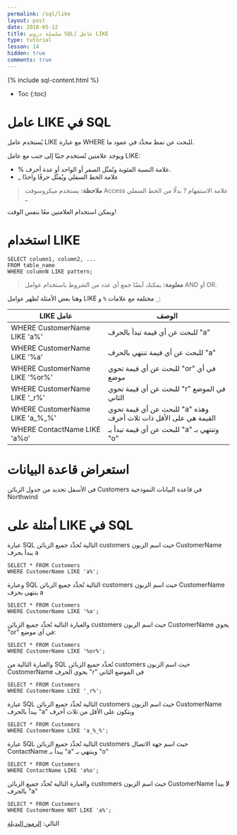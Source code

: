 ```yaml
---
permalink: /sql/like
layout: post
date: 2018-05-12
title: سلسلة دروس SQL| عامل LIKE
type: tutorial
lesson: 14
hidden: true
comments: true
---
```


{% include sql-content.html %}

* Toc
{:toc}

<style>

table {
  direction: ltr;
}
</style>

# عامل LIKE في SQL

يُستخدم عامل LIKE مع عبارة WHERE للبحث عن نمط محدَّد في عمود ما.

ويوجد علامتين تُستخدم جنبًا إلى جنب مع عامل LIKE:

* % علامة النسبة المئوية وتُمثّل الصفر أو الواحد أو عدة أحرف.
* _ علامة الخط السفلي ويُمثّل حرفًا واحدًا

> **ملاحظة:** يستخدم ميكروسوفت Access علامة الاستفهام ? بدلًا من الخط السفلي _

ويمكن استخدام العلامتين معًا بنفس الوقت!


# استخدام LIKE

	SELECT column1, column2, ...
	FROM table_name
	WHERE columnN LIKE pattern;

> **معلومة:** يمكنك أيضًا جمع أي عدد من الشروط باستخدام عوامل AND أو OR.

وهنا بعض الأمثلة تُظهر عوامل LIKE مختلفة مع علامات `%` و `_`:



| LIKE عامل	|الوصف
|--------------|-----------
|  WHERE CustomerName LIKE 'a%'  |  للبحث عن أي قيمة تبدأ بالحرف "a"
|WHERE CustomerName LIKE '%a'	| للبحث عن أي قيمة تنتهي بالحرف "a"
|WHERE CustomerName LIKE '%or%'	| للبحث عن أي قيمة تحوي "or" في أي موضع
|WHERE CustomerName LIKE '_r%'	| للبحث عن أي قيمة تحوي "r" في الموضع الثاني
|WHERE CustomerName LIKE 'a_%_%'	| للبحث عن أي قيمة تحوي "a" وهذه القيمة هي على الأقل ذات ثلاث أحرف
|WHERE ContactName LIKE 'a%o'	| للبحث عن أي قيمة تبدأ بـ "a" وتنتهي بـ "o"





# استعراض قاعدة البيانات


في الأسفل تحديد من جدول الزبائن Customers في قاعدة البيانات النموذجية Northwind

<amp-img height="250" width="600" src="/assets/customers.png" alt="دروس SQL"></amp-img>


<amp-ad width="100vw" height="320"
     type="adsense"
     data-ad-client="ca-pub-4752855256699204"
     data-ad-slot="3888202602"
     data-auto-format="rspv"
     data-full-width="">
  <div overflow=""></div>
</amp-ad>

# أمثلة على LIKE في SQL 

عبارة SQL التالية تُحدِّد جميع الزبائن customers حيث اسم الزبون CustomerName يبدأ بحرف a

	SELECT * FROM Customers
	WHERE CustomerName LIKE 'a%';

وعبارة SQL التالية تُحدِّد جميع الزبائن customers حيث اسم الزبون CustomerName ينتهي بحرف a

	SELECT * FROM Customers
	WHERE CustomerName LIKE '%a';

والعبارة التالية تُحدِّد جميع الزبائن customers حيث اسم الزبون CustomerName يحوي "or" في أي موضع:

	SELECT * FROM Customers
	WHERE CustomerName LIKE '%or%';

والعبارة التالية من SQL تُحدِّد جميع الزبائن customers حيث اسم الزبون CustomerName يحوي الحرف "r" في الموضع الثاني

	SELECT * FROM Customers
	WHERE CustomerName LIKE '_r%';

عبارة SQL التالية تُحدِّد جميع الزبائن customers حيث اسم الزبون CustomerName يبدأ بالحرف "a" ويتكون على الأقل من ثلاث أحرف

	SELECT * FROM Customers
	WHERE CustomerName LIKE 'a_%_%';

عبارة SQL التالية تُحدِّد جميع الزبائن customers حيث اسم جهة الاتصال ContactName يبدأ بـ "a" وينتهي بـ "o"

	SELECT * FROM Customers
	WHERE ContactName LIKE 'a%o';

والعبارة التالية تُحدِّد جميع الزبائن customers حيث اسم الزبون CustomerName **لا** يبدأ بالحرف "a" 

	SELECT * FROM Customers
	WHERE CustomerName NOT LIKE 'a%';

التالي: [الرموز البديلة ](wildcard_characters)
